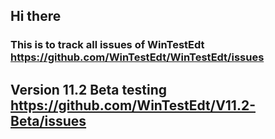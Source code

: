 ## Hi there 

### This is to track all issues of <b>WinTestEdt</b> https://github.com/WinTestEdt/WinTestEdt/issues

## Version 11.2 Beta testing https://github.com/WinTestEdt/V11.2-Beta/issues

<!--
**WinTestEdt/WinTestEdt** is a ✨ _special_ ✨ repository because its `README.md` (this file) appears on your GitHub profile.

Here are some ideas to get you started:

- 🔭 I’m currently working on ...
- 🌱 I’m currently learning ...
- 👯 I’m looking to collaborate on ...
- 🤔 I’m looking for help with ...
- 💬 Ask me about ...
- 📫 How to reach me: ...
- 😄 Pronouns: ...
- ⚡ Fun fact: ...
-->
